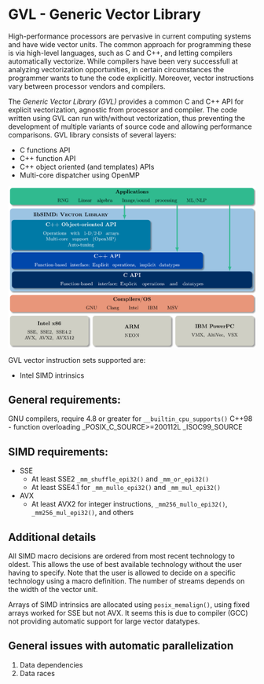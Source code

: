 # GVL - Generic Vector Library

High-performance processors are pervasive in current computing systems
and have wide vector units.
The common approach for programming these is via high-level languages,
such as C and C++, and letting compilers automatically vectorize.
While compilers have been very successfull at analyzing vectorization
opportunities, in certain circumstances the programmer wants to tune the code
explicitly.
Moreover, vector instructions vary between processor vendors and compilers.

The *Generic Vector Library (GVL)* provides a common C and C++ API for explicit
vectorization, agnostic from processor and compiler.
The code written using GVL can run with/without vectorization, thus preventing
the development of multiple variants of source code and allowing performance
comparisons.
GVL library consists of several layers:
- C functions API
- C++ function API
- C++ object oriented (and templates) APIs
- Multi-core dispatcher using OpenMP

![alt text](doc/figures/gvl_arch.png "GVL Architecture")

GVL vector instruction sets supported are:
- Intel SIMD intrinsics


## General requirements:

GNU compilers, require 4.8 or greater for `__builtin_cpu_supports()`
    C++98 - function overloading
    _POSIX_C_SOURCE>=200112L
    _ISOC99_SOURCE


## SIMD requirements:

- SSE
    - At least SSE2 `_mm_shuffle_epi32()` and `_mm_or_epi32()`
    - At least SSE4.1 for `_mm_mullo_epi32()` and `_mm_mul_epi32()`
- AVX
    - At least AVX2 for integer instructions, `_mm256_mullo_epi32()`,
      `_mm256_mul_epi32()`, and others


## Additional details

All SIMD macro decisions are ordered from most recent technology to oldest.
This allows the use of best available technology without the user having to
specify.
Note that the user is allowed to decide on a specific technology using a macro
definition.
The number of streams depends on the width of the vector unit.

Arrays of SIMD intrinsics are allocated using `posix_memalign()`,
using fixed arrays worked for SSE but not AVX.
It seems this is due to compiler (GCC) not providing automatic
support for large vector datatypes.


## General issues with automatic parallelization

1. Data dependencies
1. Data races
